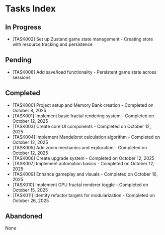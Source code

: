 # Tasks Index

## In Progress

- [TASK002] Set up Zustand game state management - Creating store with resource tracking and persistence

## Pending

- [TASK008] Add save/load functionality - Persistent game state across sessions

## Completed

- [TASK000] Project setup and Memory Bank creation - Completed on October 8, 2025
- [TASK001] Implement basic fractal rendering system - Completed on October 12, 2025
- [TASK003] Create core UI components - Completed on October 12, 2025
- [TASK004] Implement Mandelbrot calculation algorithm - Completed on October 12, 2025
- [TASK005] Add zoom mechanics and exploration - Completed on October 12, 2025
- [TASK006] Create upgrade system - Completed on October 12, 2025
- [TASK007] Implement automation basics - Completed on October 12, 2025
- [TASK009] Enhance gameplay and visuals - Completed on October 10, 2025
- [TASK010] Implement GPU fractal renderer toggle - Completed on October 15, 2025
- [TASK011] Identify refactor targets for modularization - Completed on October 26, 2025

## Abandoned

None
